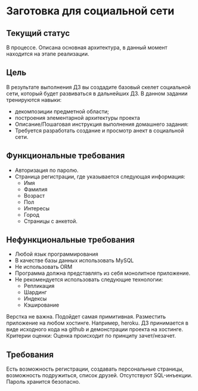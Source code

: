 # Заготовка для социальной сети

## Текущий статус
В процессе. Описана основная архитектура, в данный момент находится на этапе реализации.
## Цель
В результате выполнения ДЗ вы создадите базовый скелет социальной сети, который будет развиваться в дальнейших ДЗ.
В данном задании тренируются навыки:

* декомпозиции предметной области;
* построения элементарной архитектуры проекта
* Описание/Пошаговая инструкция выполнения домашнего задания:
* Требуется разработать создание и просмотр анект в социальной сети.
## Функциональные требования
* Авторизация по паролю.
* Страница регистрации, где указывается следующая информация:
  * Имя
  * Фамилия
  * Возраст
  * Пол
  * Интересы
  * Город
  * Страницы с анкетой. 
    
## Нефункциональные требования
* Любой язык программирования
* В качестве базы данных использовать MySQL
* Не использовать ORM
* Программа должна представлять из себя монолитное приложение.
* Не рекомендуется использовать следующие технологии:
  * Репликация
  * Шардинг
  * Индексы
  * Кэширование 
    
Верстка не важна. Подойдет самая примитивная. Разместить приложение на любом хостинге. Например, heroku. ДЗ принимается в виде исходного кода на github и демонстрации проекта на хостинге.
Критерии оценки:
Оценка происходит по принципу зачет/незачет.
## Требования
Есть возможность регистрации, создавать персональные страницы, возможность подружиться, список друзей.
Отсутствуют SQL-инъекции.
Пароль хранится безопасно.